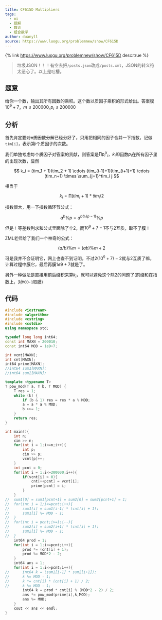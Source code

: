 ```yaml
---
title: CF615D Multipliers
tags:
  - oi
  - 题解
  - 数论
  - 组合数学
author: duanyll
source: https://www.luogu.org/problemnew/show/CF615D
---
```


{% link https://www.luogu.org/problemnew/show/CF615D desc:true %}

> 垃圾JSON！！！有空去把`/posts.json`改成`/posts.xml`，JSON的转义符太恶心了。以上是吐槽。

## 题意

给你一个数，输出其所有因数的乘积。这个数以质因子乘积的形式给出。答案膜$10^9+7$，$m \leq 200000, p_i \leq 200000$

## 分析

首先肯定要~~对n质因数分解~~已经分好了，只用把相同的因子合并一下指数，记做`tim[i]`，表示第i个质因子的次数。

我们单独考虑每个质因子对答案的贡献，则答案是$\prod p_i^k_i$，$k_i$即因数$p_i$在所有因子里的出现次数，显然

$$
k_i = (tim_1 + 1)(tim_2 + 1) \cdots (tim_{i-1}+1)(tim_{i+1}+1) \cdots (tim_n+1) \times \sum_{j=1}^tim_i j
$$

相当于

$$
k_i = \prod (tim_i+1) * tim_i / 2
$$

指数很大，用一下指数循环节公式：

$$
a^b\%p=a^{b\%(p-1)}\%p
$$

但是！等差数列求和公式里面除了个2，而$10^9+7-1$不与2互质，取不了膜！

ZML老师给了我们一个神奇的公式：

$$
(a/b)\%m=(ab)\%m\div 2
$$

可是我并不会证明它，网上也查不到证明。不过$2(10^9+7)-2$就与2互质了嘛，计算过程中膜它，最后再膜$1e9+7$就是了。

另外一种做法是直接用前后缀积来算$k_i$，就可以避免这个除2的问题了(前缀和在指数上，对`MOD-1`取膜)

## 代码

```cpp
#include <iostream>
#include <algorithm>
#include <cstring>
#include <cstdio>
using namespace std;

typedef long long int64;
const int MAXN = 200010;
const int64 MOD = 1e9+7;

int vcnt[MAXN];
int cnt[MAXN];
int64 prime[MAXN];
//int64 sum1[MAXN];
//int64 sum2[MAXN];

template <typename T>
T pow_mod(T a, T b, T MOD) {
    T res = 1;
    while (b) {
        if (b & 1) res = res * a % MOD;
        a = a * a % MOD;
        b >>= 1;
    }
    return res;
}

int main(){
	int n;
	cin >> n;
	for(int i = 1;i<=n;i++){
		int p;
		cin >> p;
		vcnt[p]++;
	}
	int pcnt = 0;
	for(int i = 1;i<=200000;i++){
		if(vcnt[i] > 0){
			cnt[++pcnt] = vcnt[i];
			prime[pcnt] = i;
		}
	}
//	sum1[0] = sum1[pcnt+1] = sum2[0] = sum2[pcnt+1] = 1;
//	for(int i = 1;i<=pcnt;i++){
//		sum1[i] = sum1[i-1] * (cnt[i] + 1);
//		sum1[i] %= MOD - 1;
//	}
//	for(int i = pcnt;i>=1;i--){
//		sum2[i] = sum2[i+1] * (cnt[i] + 1);
//		sum2[i] %= MOD - 1;
//	}
	int64 prod = 1;
	for(int i = 1;i<=pcnt;i++){
		prod *= (cnt[i] + 1);
		prod %= MOD*2 - 2;
	}
	int64 ans = 1;
	for(int i = 1;i<=pcnt;i++){
//		int64 k = (sum1[i-1] * sum2[i+1]);
//		k %= MOD - 1;
//		k *= cnt[i] * (cnt[i] + 1) / 2;
//		k %= MOD - 1;
		int64 k = prod * cnt[i] % (MOD*2 - 2) / 2;
		ans *= pow_mod(prime[i],k,MOD);
		ans %= MOD;
	}
	cout << ans << endl;
}
```
